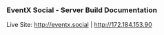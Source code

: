 ### EventX Social - Server Build Documentation

Live Site: http://eventx.social | http://172.184.153.90
